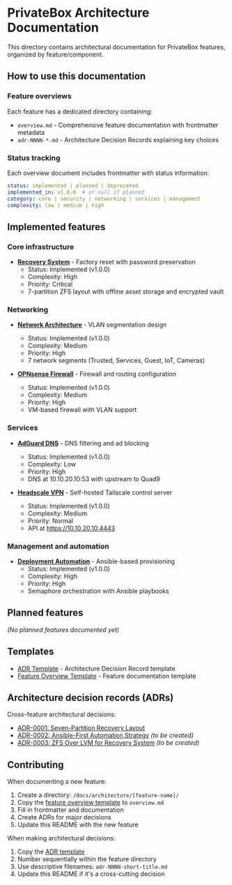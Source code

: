# PrivateBox Architecture Documentation

This directory contains architectural documentation for PrivateBox features, organized by feature/component.

## How to use this documentation

### Feature overviews
Each feature has a dedicated directory containing:
- `overview.md` - Comprehensive feature documentation with frontmatter metadata
- `adr-NNNN-*.md` - Architecture Decision Records explaining key choices

### Status tracking
Each overview document includes frontmatter with status information:
```yaml
status: implemented | planned | deprecated
implemented_in: v1.0.0  # or null if planned
category: core | security | networking | services | management
complexity: low | medium | high
```

## Implemented features

### Core infrastructure
- **[Recovery System](./recovery-system/)** - Factory reset with password preservation
  - Status: Implemented (v1.0.0)
  - Complexity: High
  - Priority: Critical
  - 7-partition ZFS layout with offline asset storage and encrypted vault

### Networking
- **[Network Architecture](./network-architecture/)** - VLAN segmentation design
  - Status: Implemented (v1.0.0)
  - Complexity: Medium
  - Priority: High
  - 7 network segments (Trusted, Services, Guest, IoT, Cameras)

- **[OPNsense Firewall](./opnsense-firewall/)** - Firewall and routing configuration
  - Status: Implemented (v1.0.0)
  - Complexity: Medium
  - Priority: High
  - VM-based firewall with VLAN support

### Services
- **[AdGuard DNS](./adguard-dns/)** - DNS filtering and ad blocking
  - Status: Implemented (v1.0.0)
  - Complexity: Low
  - Priority: High
  - DNS at 10.10.20.10:53 with upstream to Quad9

- **[Headscale VPN](./headscale-vpn/)** - Self-hosted Tailscale control server
  - Status: Implemented (v1.0.0)
  - Complexity: Medium
  - Priority: Normal
  - API at https://10.10.20.10:4443

### Management and automation
- **[Deployment Automation](./deployment-automation/)** - Ansible-based provisioning
  - Status: Implemented (v1.0.0)
  - Complexity: High
  - Priority: High
  - Semaphore orchestration with Ansible playbooks

## Planned features

_(No planned features documented yet)_

## Templates

- [ADR Template](./adr-template.md) - Architecture Decision Record template
- [Feature Overview Template](./feature-overview-template.md) - Feature documentation template

## Architecture decision records (ADRs)

Cross-feature architectural decisions:
- [ADR-0001: Seven-Partition Recovery Layout](./recovery-system/adr-0001-seven-partition-recovery-layout.md)
- [ADR-0002: Ansible-First Automation Strategy](./deployment-automation/adr-0002-ansible-first-automation.md) *(to be created)*
- [ADR-0003: ZFS Over LVM for Recovery System](./recovery-system/adr-0003-zfs-over-lvm.md) *(to be created)*

## Contributing

When documenting a new feature:
1. Create a directory: `/docs/architecture/[feature-name]/`
2. Copy the [feature overview template](./feature-overview-template.md) to `overview.md`
3. Fill in frontmatter and documentation
4. Create ADRs for major decisions
5. Update this README with the new feature

When making architectural decisions:
1. Copy the [ADR template](./adr-template.md)
2. Number sequentially within the feature directory
3. Use descriptive filenames: `adr-NNNN-short-title.md`
4. Update this README if it's a cross-cutting decision
